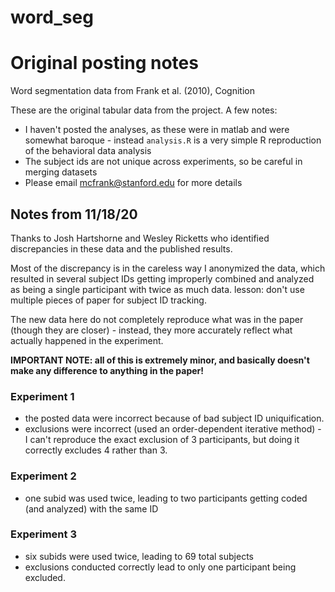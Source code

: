 word_seg
========

# Original posting notes

Word segmentation data from Frank et al. (2010), Cognition

These are the original tabular data from the project. A few notes:
- I haven't posted the analyses, as these were in matlab and were somewhat baroque - instead `analysis.R` is a very simple R reproduction of the behavioral data analysis
- The subject ids are not unique across experiments, so be careful in merging datasets
- Please email mcfrank@stanford.edu for more details

## Notes from 11/18/20

Thanks to Josh Hartshorne and Wesley Ricketts who identified discrepancies in these data and the published results.

Most of the discrepancy is in the careless way I anonymized the data, which resulted in several subject IDs getting improperly combined and analyzed as being a single participant with twice as much data. lesson: don't use multiple pieces of paper for subject ID tracking.

The new data here do not completely reproduce what was in the paper (though they are closer) - instead, they more accurately reflect what actually happened in the experiment.

**IMPORTANT NOTE: all of this is extremely minor, and basically doesn't make any difference to anything in the paper!**

### Experiment 1

- the posted data were incorrect because of bad subject ID uniquification.
- exclusions were incorrect (used an order-dependent iterative method) - I can't reproduce the exact exclusion of 3 participants, but doing it correctly excludes 4 rather than 3.

### Experiment 2

- one subid was used twice, leading to two participants getting coded (and analyzed) with the same ID

### Experiment 3

- six subids were used twice, leading to 69 total subjects
- exclusions conducted correctly lead to only one participant being excluded. 
